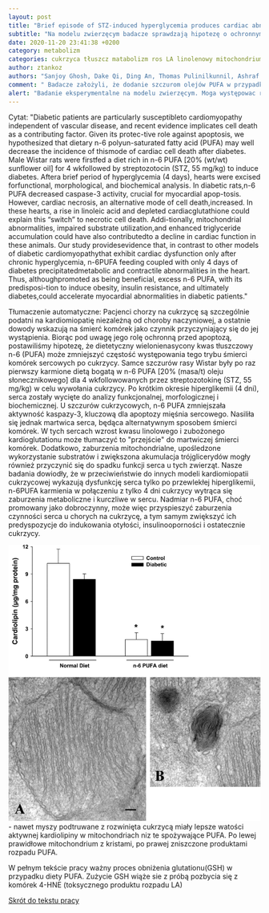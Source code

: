 ```yaml
---
layout: post
title: "Brief episode of STZ-induced hyperglycemia produces cardiac abnormalities in rats fed a diet rich in n-6 PUFA"
subtitle: "Na modelu zwierzęcym badacze sprawdzają hipotezę o ochronnym działaniu PUFA na komórki serca przy występującej cukrzycy. Wyniki niezgodne z oczekiwaniami"
date: 2020-11-20 23:41:38 +0200
category: metabolizm
categories: cukrzyca tłuszcz matabolizm ros LA linolenowy mitochondrium kardiomiopatia nekroza apoptoza
author: ztankoz
authors: "Sanjoy Ghosh, Dake Qi, Ding An, Thomas Pulinilkunnil, Ashraf Abrahani, Kuo-Hsing Kuo, Richard B. Wambolt, Michael Allard, Sheila M. Innis, and Brian Rodrigues"
comment: " Badacze założyli, że dodanie szczurom olejów PUFA w przypadku modelu cukrzycy będzie wywierało korzystny, ochronny wpływ na procesy kardiomipatyczne w sercu. Ich wnioski były zgoła odmienne. PUFA nasilaja procesy uszkadzające w sercu przy jednocześnie występującej cukrzycy. PUFA hamują apoptozę czyli kontrolowaną śmierc komórki i zamieniaja ją w nekrozę, burzliwą śmierć komórki często kosztem okolicznych komórek"
alert: "Badanie eksperymentalne na modelu zwierzęcym. Moga występowac różnice gatunkowe. Nie powinno byc wprost odnoszone do ludzi."
---
```


Cytat: "Diabetic patients are particularly susceptibleto cardiomyopathy independent of vascular disease, and recent evidence implicates cell death as a contributing factor. Given its protec-tive role against apoptosis, we hypothesized that dietary n-6 polyun-saturated fatty acid (PUFA) may well decrease the incidence of thismode of cardiac cell death after diabetes. Male Wistar rats were firstfed a diet rich in n-6 PUFA [20% (wt/wt) sunflower oil] for 4 wkfollowed by streptozotocin (STZ, 55 mg/kg) to induce diabetes. Aftera brief period of hyperglycemia (4 days), hearts were excised forfunctional, morphological, and biochemical analysis. In diabetic rats,n-6 PUFA decreased caspase-3 activity, crucial for myocardial apop-tosis. However, cardiac necrosis, an alternative mode of cell death,increased. In these hearts, a rise in linoleic acid and depleted cardiacglutathione could explain this “switch” to necrotic cell death. Addi-tionally, mitochondrial abnormalities, impaired substrate utilization,and enhanced triglyceride accumulation could have also contributedto a decline in cardiac function in these animals. Our study providesevidence that, in contrast to other models of diabetic cardiomyopathythat exhibit cardiac dysfunction only after chronic hyperglycemia, n-6PUFA feeding coupled with only 4 days of diabetes precipitatedmetabolic and contractile abnormalities in the heart. Thus, althoughpromoted as being beneficial, excess n-6 PUFA, with its predisposi-tion to induce obesity, insulin resistance, and ultimately diabetes,could accelerate myocardial abnormalities in diabetic patients."

Tłumaczenie automatyczne:
Pacjenci chorzy na cukrzycę są szczególnie podatni na kardiomiopatię niezależną od choroby naczyniowej, a ostatnie dowody wskazują na śmierć komórek jako czynnik przyczyniający się do jej wystąpienia. Biorąc pod uwagę jego rolę ochronną przed apoptozą, postawiliśmy hipotezę, że dietetyczny wielonienasycony kwas tłuszczowy n-6 (PUFA) może zmniejszyć częstość występowania tego trybu śmierci komórek sercowych po cukrzycy. Samce szczurów rasy Wistar były po raz pierwszy karmione dietą bogatą w n-6 PUFA [20% (masa/t) oleju słonecznikowego] dla 4 wkfollowowanych przez streptozotokinę (STZ, 55 mg/kg) w celu wywołania cukrzycy. Po krótkim okresie hiperglikemii (4 dni), serca zostały wycięte do analizy funkcjonalnej, morfologicznej i biochemicznej. U szczurów cukrzycowych, n-6 PUFA zmniejszała aktywność kaspazy-3, kluczową dla apoptozy mięśnia sercowego. Nasiliła się jednak martwica serca, będąca alternatywnym sposobem śmierci komórek. W tych sercach wzrost kwasu linolowego i zubożonego kardioglutationu może tłumaczyć to "przejście" do martwiczej śmierci komórek. Dodatkowo, zaburzenia mitochondrialne, upośledzone wykorzystanie substratów i zwiększona akumulacja trójglicerydów mogły również przyczynić się do spadku funkcji serca u tych zwierząt. Nasze badania dowiodły, że w przeciwieństwie do innych modeli kardiomiopatii cukrzycowej wykazują dysfunkcję serca tylko po przewlekłej hiperglikemii, n-6PUFA karmienia w połączeniu z tylko 4 dni cukrzycy wytrąca się zaburzenia metaboliczne i kurczliwe w sercu. Nadmiar n-6 PUFA, choć promowany jako dobroczynny, może więc przyspieszyć zaburzenia czynności serca u chorych na cukrzycę, a tym samym zwiększyć ich predyspozycje do indukowania otyłości, insulinooporności i ostatecznie cukrzycy.

![Kardiolipina](/assets/cardiolipin.jpg) - nawet myszy podtruwane z rozwinięta cukrzycą miały lepsze watości aktywnej kardiolipiny w mitochondriach niz te spożywające PUFA. Po lewej prawidłowe mitochondrium z kristami, po prawej zniszczone produktami rozpadu PUFA.

W pełnym tekście pracy ważny proces obniżenia glutationu(GSH) w przypadku diety PUFA. Zużycie GSH wiąże sie z próbą pozbycia się z komórek 4-HNE (toksycznego produktu rozpadu LA)

[Skrót do tekstu pracy](https://journals.physiology.org/doi/full/10.1152/ajpheart.00480.2004)
